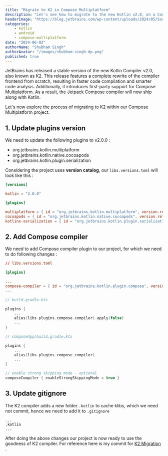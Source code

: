 ```yaml
---
title: "Migrate to K2 in Compose Multiplatform"
description: "Let's see how to migrate to the new Kotlin v2.0, on a Compose Multiplatform project"
headerImage: "https://blog.jetbrains.com/wp-content/uploads/2024/05/Social_Share_1280x720-2x-1.png"
categories:
    - kotlin
    - android
    - compose-multiplatform
date: "2024-06-02"
authorName: "Shubham Singh"
authorAvatar: "/images/shubham-singh-dp.png"
published: true
---
```


JetBrains has released a stable version of the new Kotlin Compiler v2.0, also known as K2. This release features a complete rewrite of the compiler frontend from scratch, resulting in faster code compilation and smarter code analysis. Additionally, it introduces first-party support for Compose Multiplatform. As a result, the Jetpack Compose compiler will now ship along with Kotlin.

Let's now explore the process of migrating to K2 within our Compose Multiplatform project.

## 1. Update plugins version

We need to update the following plugins to v2.0.0 :

- org.jetbrains.kotlin.multiplatform
- org.jetbrains.kotlin.native.cocoapods
- org.jetbrains.kotlin.plugin.serialization

Considering the project uses **version catalog**, our `libs.versions.toml` will look like this :

```toml
[versions]

kotlin = "2.0.0"

[plugins]

multiplatform = { id = "org.jetbrains.kotlin.multiplatform", version.ref = "kotlin" }
cocoapods = { id = "org.jetbrains.kotlin.native.cocoapods", version.ref = "kotlin" }
kotlinx-serialization = { id = "org.jetbrains.kotlin.plugin.serialization", version.ref = "kotlin" }
```

## 2. Add Compose compiler

We need to add Compose compiler plugin to our project, for which we need to do following changes :

```toml
// libs.versions.toml

[plugins]

...
compose-compiler = { id = "org.jetbrains.kotlin.plugin.compose", version.ref = "kotlin" }
...
```

```kotlin
// build.gradle.kts

plugins {
    ...
    alias(libs.plugins.compose.compiler).apply(false)
    ...
}
```

```kotlin
// composeApp/build.gradle.kts

plugins {
    ...
    alias(libs.plugins.compose.compiler)
    ...
}

// enable strong skipping mode - optional
composeCompiler { enableStrongSkippingMode = true }
```

## 3. Update gitignore

The K2 compiler adds a new folder `.kotlin` to cache klibs, which we need not commit, hence we need to add it to `.gitignore`

```.gitignore
...
.kotlin
...
```

After doing the above changes our project is now ready to use the goodness of K2 compiler. For reference here is my commit for [K2 Migration](https://github.com/ishubhamsingh/Splashy/commit/2f4bdc1d75b6884419381cde3d5ce36431d74d5b) .



